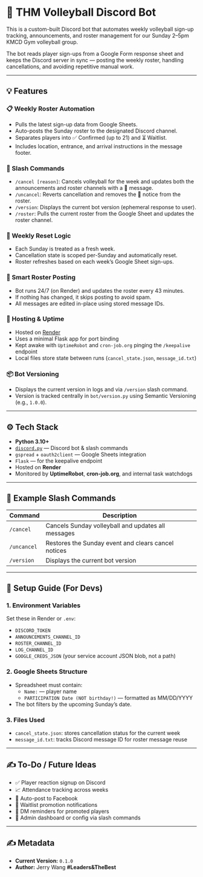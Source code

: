 # 🏐 THM Volleyball Discord Bot

This is a custom-built Discord bot that automates weekly volleyball sign-up tracking, announcements, and roster management for our Sunday 2–5pm KMCD Gym volleyball group.

The bot reads player sign-ups from a Google Form response sheet and keeps the Discord server in sync — posting the weekly roster, handling cancellations, and avoiding repetitive manual work.

---

## 💡 Features

### 📋 Weekly Roster Automation
- Pulls the latest sign-up data from Google Sheets.
- Auto-posts the Sunday roster to the designated Discord channel.
- Separates players into ✅ Confirmed (up to 21) and ⏳ Waitlist.
- Includes location, entrance, and arrival instructions in the message footer.

### 🛑 Slash Commands
- `/cancel [reason]`: Cancels volleyball for the week and updates both the announcements and roster channels with a 🚫 message.
- `/uncancel`: Reverts cancellation and removes the 🚫 notice from the roster.
- `/version`: Displays the current bot version (ephemeral response to user).
- `/roster`: Pulls the current roster from the Google Sheet and updates the roster channel.

### 🔁 Weekly Reset Logic
- Each Sunday is treated as a fresh week.
- Cancellation state is scoped per-Sunday and automatically reset.
- Roster refreshes based on each week’s Google Sheet sign-ups.

### 🔄 Smart Roster Posting
- Bot runs 24/7 (on Render) and updates the roster every 43 minutes.
- If nothing has changed, it skips posting to avoid spam.
- All messages are edited in-place using stored message IDs.

### 🧠 Hosting & Uptime
- Hosted on [Render](https://render.com)
- Uses a minimal Flask app for port binding
- Kept awake with `UptimeRobot` and `cron-job.org` pinging the `/keepalive` endpoint
- Local files store state between runs (`cancel_state.json`, `message_id.txt`)

### 📦 Bot Versioning
- Displays the current version in logs and via `/version` slash command.
- Version is tracked centrally in `bot/version.py` using Semantic Versioning (e.g., `1.0.0`).

---

## ⚙️ Tech Stack

- **Python 3.10+**
- [`discord.py`](https://github.com/Rapptz/discord.py) — Discord bot & slash commands
- `gspread` + `oauth2client` — Google Sheets integration
- `Flask` — for the keepalive endpoint
- Hosted on **Render**
- Monitored by **UptimeRobot**, **cron-job.org**, and internal task watchdogs

---

## 🧪 Example Slash Commands

| Command         | Description                                           |
|----------------|-------------------------------------------------------|
| `/cancel`       | Cancels Sunday volleyball and updates all messages   |
| `/uncancel`     | Restores the Sunday event and clears cancel notices  |
| `/version`      | Displays the current bot version                     |

---

## 📝 Setup Guide (For Devs)

### 1. Environment Variables
Set these in Render or `.env`:
- `DISCORD_TOKEN`
- `ANNOUNCEMENTS_CHANNEL_ID`
- `ROSTER_CHANNEL_ID`
- `LOG_CHANNEL_ID`
- `GOOGLE_CREDS_JSON` (your service account JSON blob, not a path)

### 2. Google Sheets Structure
- Spreadsheet must contain:
  - `Name:` — player name
  - `PARTICIPATION Date (NOT birthday!)` — formatted as MM/DD/YYYY
- The bot filters by the upcoming Sunday’s date.

### 3. Files Used
- `cancel_state.json`: stores cancellation status for the current week
- `message_id.txt`: tracks Discord message ID for roster message reuse

---

## ✍️ To-Do / Future Ideas

- ✅ Player reaction signup on Discord
- 📈 Attendance tracking across weeks
- 📣 Auto-post to Facebook
- 🔔 Waitlist promotion notifications
- 🤖 DM reminders for promoted players
- 🔐 Admin dashboard or config via slash commands

---

## ✍️ Metadata

- **Current Version:** `0.1.0`
- **Author:** Jerry Wang **#Leaders&TheBest**
